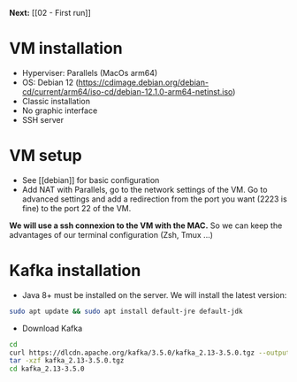 **Next:** [[02 - First run]]
# VM installation

- Hyperviser: Parallels (MacOs arm64)
- OS: Debian 12 (https://cdimage.debian.org/debian-cd/current/arm64/iso-cd/debian-12.1.0-arm64-netinst.iso)
- Classic installation
- No graphic interface
- SSH server

# VM setup

- See [[debian]] for basic configuration
- Add NAT with Parallels, go to the network settings of the VM. Go to advanced settings and add a redirection from the port you want (2223 is fine) to the port 22 of the VM.

**We will use a ssh connexion to the VM with the MAC.** So we can keep the advantages of our terminal configuration (Zsh, Tmux ...) 
# Kafka installation

- Java 8+ must be installed on the server. We will install the latest version:
```sh
sudo apt update && sudo apt install default-jre default-jdk
```

- Download Kafka
```sh
cd
curl https://dlcdn.apache.org/kafka/3.5.0/kafka_2.13-3.5.0.tgz --output kafka_2.13-3.5.0.tgz
tar -xzf kafka_2.13-3.5.0.tgz
cd kafka_2.13-3.5.0
```


